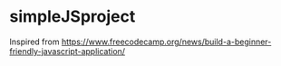 # simpleJSproject
Inspired from https://www.freecodecamp.org/news/build-a-beginner-friendly-javascript-application/
